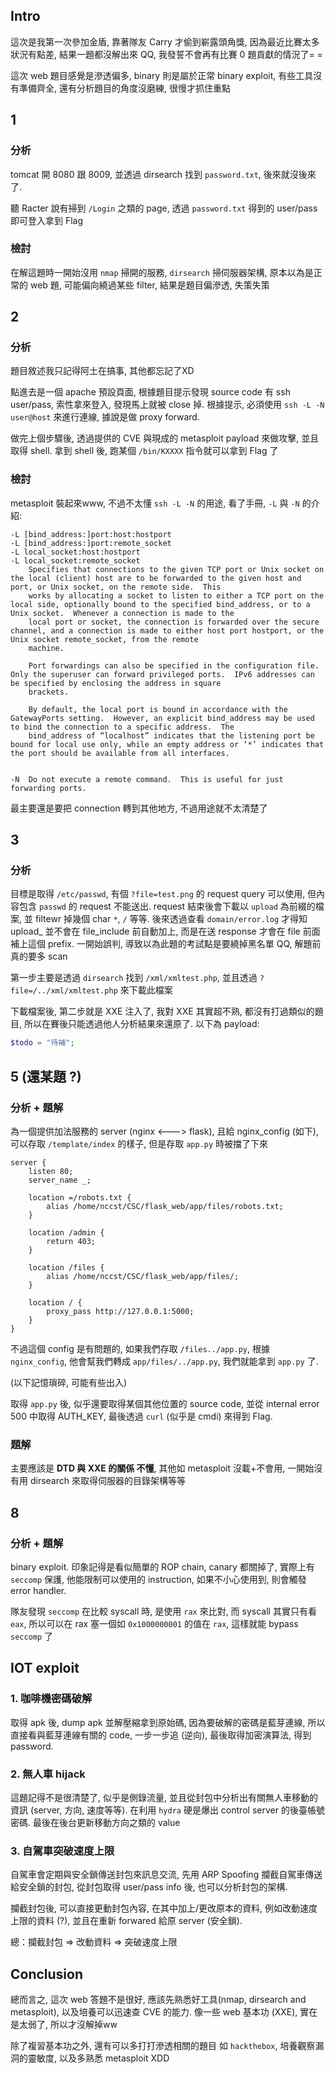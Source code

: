 ## Intro
這次是我第一次參加金盾, 靠著隊友 Carry 才偷到嶄露頭角獎, 因為最近比賽太多狀況有點差, 結果一題都沒解出來 QQ, 我發誓不會再有比賽 0 題貢獻的情況了= =

這次 web 題目感覺是滲透偏多, binary 則是屬於正常 binary exploit, 有些工具沒有準備齊全, 還有分析題目的角度沒磨練, 很慢才抓住重點

## 1
### 分析
tomcat 開 8080 跟 8009, 並透過 dirsearch 找到 `password.txt`, 後來就沒後來了.

聽 Racter 說有掃到 `/Login` 之類的 page, 透過 `password.txt` 得到的 user/pass 即可登入拿到 Flag

### 檢討
在解這題時一開始沒用 `nmap` 掃開的服務, `dirsearch` 掃伺服器架構, 原本以為是正常的 web 題, 可能偏向繞過某些 filter, 結果是題目偏滲透, 失策失策

## 2
### 分析
題目敘述我只記得阿土在搞事, 其他都忘記了XD

點進去是一個 apache 預設頁面, 根據題目提示發現 source code 有 ssh user/pass, 索性拿來登入, 發現馬上就被 close 掉. 根據提示, 必須使用 `ssh -L -N user@host` 來進行連線, 據說是做 proxy forward.

做完上個步驟後, 透過提供的 CVE 與現成的 metasploit payload 來做攻擊, 並且取得 shell. 拿到 shell 後, 跑某個 `/bin/KXXXX` 指令就可以拿到 Flag 了

### 檢討
metasploit 裝起來www, 不過不太懂 `ssh -L -N` 的用途, 看了手冊, `-L` 與 `-N` 的介紹:
```
-L [bind_address:]port:host:hostport
-L [bind_address:]port:remote_socket
-L local_socket:host:hostport
-L local_socket:remote_socket
    Specifies that connections to the given TCP port or Unix socket on the local (client) host are to be forwarded to the given host and port, or Unix socket, on the remote side.  This
    works by allocating a socket to listen to either a TCP port on the local side, optionally bound to the specified bind_address, or to a Unix socket.  Whenever a connection is made to the
    local port or socket, the connection is forwarded over the secure channel, and a connection is made to either host port hostport, or the Unix socket remote_socket, from the remote
    machine.

    Port forwardings can also be specified in the configuration file.  Only the superuser can forward privileged ports.  IPv6 addresses can be specified by enclosing the address in square
    brackets.

    By default, the local port is bound in accordance with the GatewayPorts setting.  However, an explicit bind_address may be used to bind the connection to a specific address.  The
    bind_address of “localhost” indicates that the listening port be bound for local use only, while an empty address or ‘*’ indicates that the port should be available from all interfaces.


-N  Do not execute a remote command.  This is useful for just forwarding ports.
```
最主要還是要把 connection 轉到其他地方, 不過用途就不太清楚了

## 3
### 分析
目標是取得 `/etc/passwd`, 有個 `?file=test.png` 的 request query 可以使用, 但內容包含 `passwd` 的 request 不能送出. request 結束後會下載以 `upload` 為前綴的檔案, 並 filtewr 掉幾個 char `*`, `/` 等等. 後來透過查看 `domain/error.log` 才得知 upload_ 並不會在 file_include 前自動加上, 而是在送 response 才會在 file 前面補上這個 prefix. 一開始誤判, 導致以為此題的考試點是要繞掉黑名單 QQ, 解題前真的要多 scan

第一步主要是透過 `dirsearch` 找到 `/xml/xmltest.php`, 並且透過 `?file=/../xml/xmltest.php` 來下載此檔案

下載檔案後, 第二步就是 XXE 注入了, 我對 XXE 其實超不熟, 都沒有打過類似的題目, 所以在賽後只能透過他人分析結果來還原了. 以下為 payload:
```php
$todo = "待補";
```

## 5 (還某題 ?)
### 分析 + 題解
為一個提供加法服務的 server (nginx <---> flask), 且給 nginx_config (如下), 可以存取 `/template/index` 的樣子, 但是存取 `app.py` 時被擋了下來
```
server {
    listen 80;
    server_name _;

    location =/robots.txt {
        alias /home/nccst/CSC/flask_web/app/files/robots.txt;
    }

    location /admin {
        return 403;
    }

    location /files {
        alias /home/nccst/CSC/flask_web/app/files/;
    }

    location / {
        proxy_pass http://127.0.0.1:5000;
    }
}
```
不過這個 config 是有問題的, 如果我們存取 `/files../app.py`, 根據 `nginx_config`, 他會幫我們轉成 `app/files/../app.py`, 我們就能拿到 `app.py` 了.

(以下記憶瑣碎, 可能有些出入)

取得 `app.py` 後, 似乎還要取得某個其他位置的 source code, 並從 internal error 500 中取得 AUTH_KEY, 最後透過 `curl` (似乎是 cmdi) 來得到 Flag.

### 題解
主要應該是 **DTD 與 XXE 的關係 不懂**, 其他如 metasploit 沒載+不會用, 一開始沒有用 dirsearch 來取得伺服器的目錄架構等等

## 8
### 分析 + 題解
binary exploit. 印象記得是看似簡單的 ROP chain, canary 都關掉了, 實際上有 `seccomp` 保護, 他能限制可以使用的 instruction, 如果不小心使用到, 則會觸發 error handler.

隊友發現 `seccomp` 在比較 syscall 時, 是使用 `rax` 來比對, 而 syscall 其實只有看 `eax`, 所以可以在 rax 塞一個如 `0x1000000001` 的值在 `rax`, 這樣就能 bypass `seccomp` 了

## IOT exploit
### 1. 咖啡機密碼破解
取得 apk 後, dump apk 並解壓縮拿到原始碼, 因為要破解的密碼是藍芽連線, 所以直接看與藍芽連線有關的 code, 一步一步追 (逆向), 最後取得加密演算法, 得到 password.

### 2. 無人車 hijack
這題記得不是很清楚了, 似乎是側錄流量, 並且從封包中分析出有關無人車移動的資訊 (server, 方向, 速度等等). 在利用 `hydra` 硬是爆出 control server 的後臺帳號密碼. 最後在後台更新移動方向之類的 value

### 3. 自駕車突破速度上限
自駕車會定期與安全鎖傳送封包來訊息交流, 先用 ARP Spoofing 攔截自駕車傳送給安全鎖的封包, 從封包取得 user/pass info 後, 也可以分析封包的架構.

攔截封包後, 可以直接更動封包內容, 在其中加上/更改原本的資料, 例如改動速度上限的資料 (?), 並且在重新 forwared 給原 server (安全鎖).

總：攔截封包 => 改動資料 => 突破速度上限

## Conclusion
總而言之, 這次 web 答題不是很好, 應該先熟悉好工具(nmap, dirsearch and metasploit), 以及培養可以迅速查 CVE 的能力. 像一些 web 基本功 (XXE), 實在是太弱了, 所以才沒解掉ww

除了複習基本功之外, 還有可以多打打滲透相關的題目 如 `hackthebox`, 培養觀察漏洞的靈敏度, 以及多熟悉 metasploit XDD